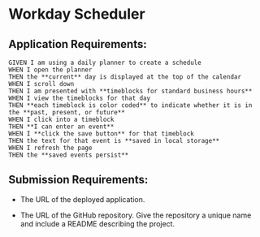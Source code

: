 # Workday Scheduler

## Application Requirements:
```
GIVEN I am using a daily planner to create a schedule
WHEN I open the planner
THEN the **current** day is displayed at the top of the calendar
WHEN I scroll down
THEN I am presented with **timeblocks for standard business hours**
WHEN I view the timeblocks for that day
THEN **each timeblock is color coded** to indicate whether it is in the **past, present, or future**
WHEN I click into a timeblock
THEN **I can enter an event**
WHEN I **click the save button** for that timeblock
THEN the text for that event is **saved in local storage**
WHEN I refresh the page
THEN the **saved events persist**
```

## Submission Requirements:

* The URL of the deployed application.

* The URL of the GitHub repository. Give the repository a unique name and include a README describing the project.